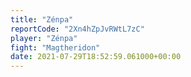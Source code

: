 ```yaml
---
title: "Zénpa"
reportCode: "2Xn4hZpJvRWtL7zC"
player: "Zénpa"
fight: "Magtheridon"
date: 2021-07-29T18:52:59.061000+00:00
---
```

